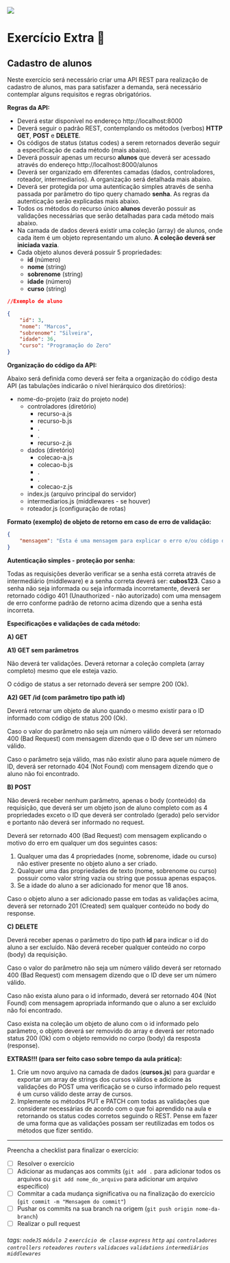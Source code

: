 ![](https://i.imgur.com/xG74tOh.png)

# Exercício Extra 🏫

## Cadastro de alunos

Neste exercício será necessário criar uma API REST para realização de cadastro de alunos, mas para satisfazer a demanda, será necessário contemplar alguns requisitos e regras obrigatórios.

**Regras da API:**

-   Deverá estar disponível no endereço http://localhost:8000
-   Deverá seguir o padrão REST, contemplando os métodos (verbos) **HTTP GET**, **POST** e **DELETE**.
-   Os códigos de status (status codes) a serem retornados deverão seguir a especificação de cada método (mais abaixo).
-   Deverá possuir apenas um recurso **alunos** que deverá ser acessado através do endereço http://localhost:8000/alunos
-   Deverá ser organizado em diferentes camadas (dados, controladores, roteador, intermediarios). A organização será detalhada mais abaixo.
-   Deverá ser protegida por uma autenticação simples através de senha passada por parâmetro do tipo query chamado **senha**. As regras da autenticação serão explicadas mais abaixo.
-   Todos os métodos do recurso único **alunos** deverão possuir as validações necessárias que serão detalhadas para cada método mais abaixo.
-   Na camada de dados deverá existir uma coleção (array) de alunos, onde cada item é um objeto representando um aluno. **A coleção deverá ser iniciada vazia**.
-   Cada objeto alunos deverá possuir 5 propriedades:
    -   **id** (número)
    -   **nome** (string)
    -   **sobrenome** (string)
    -   **idade** (número)
    -   **curso** (string)

```json
//Exemplo de aluno

{
    "id": 3,
    "nome": "Marcos",
    "sobrenome": "Silveira",
    "idade": 36,
    "curso": "Programação do Zero"
}
```

**Organização do código da API:**

Abaixo será definida como deverá ser feita a organização do código desta API (as tabulações indicarão o nível hierárquico dos diretórios):

-   nome-do-projeto (raiz do projeto node)
    -   controladores (diretório)
        -   recurso-a.js
        -   recurso-b.js
        -   .
        -   .
        -   recurso-z.js
    -   dados (diretório)
        -   colecao-a.js
        -   colecao-b.js
        -   .
        -   .
        -   colecao-z.js
    -   index.js (arquivo principal do servidor)
    -   intermediarios.js (middlewares - se houver)
    -   roteador.js (configuração de rotas)

**Formato (exemplo) de objeto de retorno em caso de erro de validação:**

```json
{
    "mensagem": "Esta é uma mensagem para explicar o erro e/ou código de status retornado."
}
```

**Autenticação simples - proteção por senha:**

Todas as requisições deverão verificar se a senha está correta através de intermediário (middleware) e a senha correta deverá ser: **cubos123**.
Caso a senha não seja informada ou seja informada incorretamente, deverá ser retornado código 401 (Unauthorized - não autorizado) com uma mensagem de erro conforme padrão de retorno acima dizendo que a senha está incorreta.

**Especificações e validações de cada método:**

**A) GET**

**A1) GET sem parâmetros**

Não deverá ter validações. Deverá retornar a coleção completa (array completo) mesmo que ele esteja vazio.

O código de status a ser retornado deverá ser sempre 200 (Ok).

**A2) GET /id (com parâmetro tipo path id)**

Deverá retornar um objeto de aluno quando o mesmo existir para o ID informado com código de status 200 (Ok).

Caso o valor do parâmetro não seja um número válido deverá ser retornado 400 (Bad Request) com mensagem dizendo que o ID deve ser um número válido.

Caso o parâmetro seja válido, mas não existir aluno para aquele número de ID, deverá ser retornado 404 (Not Found) com mensagem dizendo que o aluno não foi encontrado.

**B) POST**

Não deverá receber nenhum parâmetro, apenas o body (conteúdo) da requisição, que deverá ser um objeto json de aluno completo com as 4 propriedades exceto o ID que deverá ser controlado (gerado) pelo servidor e portanto não deverá ser informado no request.

Deverá ser retornado 400 (Bad Request) com mensagem explicando o motivo do erro em qualquer um dos seguintes casos:

1. Qualquer uma das 4 propriedades (nome, sobrenome, idade ou curso) não estiver presente no objeto aluno a ser criado.
2. Qualquer uma das propriedades de texto (nome, sobrenome ou curso) possuir como valor string vazia ou string que possua apenas espaços.
3. Se a idade do aluno a ser adicionado for menor que 18 anos.

Caso o objeto aluno a ser adicionado passe em todas as validações acima, deverá ser retornado 201 (Created) sem qualquer conteúdo no body do response.

**C) DELETE**

Deverá receber apenas o parâmetro do tipo path **id** para indicar o id do aluno a ser excluído. Não deverá receber qualquer conteúdo no corpo (body) da requisição.

Caso o valor do parâmetro não seja um número válido deverá ser retornado 400 (Bad Request) com mensagem dizendo que o ID deve ser um número válido.

Caso não exista aluno para o id informado, deverá ser retornado 404 (Not Found) com mensagem apropriada informando que o aluno a ser excluído não foi encontrado.

Caso exista na coleção um objeto de aluno com o id informado pelo parâmetro, o objeto deverá ser removido do array e deverá ser retornado status 200 (Ok) com o objeto removido no corpo (body) da resposta (response).

**EXTRAS!!! (para ser feito caso sobre tempo da aula prática):**

1. Crie um novo arquivo na camada de dados (**cursos.js**) para guardar e exportar um array de strings dos cursos válidos e adicione às validações do POST uma verificação se o curso informado pelo request é um curso válido deste array de cursos.
2. Implemente os métodos PUT e PATCH com todas as validações que considerar necessárias de acordo com o que foi aprendido na aula e retornando os status codes corretos seguindo o REST. Pense em fazer de uma forma que as validações possam ser reutilizadas em todos os métodos que fizer sentido.

---

Preencha a checklist para finalizar o exercício:

-   [ ] Resolver o exercício
-   [ ] Adicionar as mudanças aos commits (`git add .` para adicionar todos os arquivos ou `git add nome_do_arquivo` para adicionar um arquivo específico)
-   [ ] Commitar a cada mudança significativa ou na finalização do exercício (`git commit -m "Mensagem do commit"`)
-   [ ] Pushar os commits na sua branch na origem (`git push origin nome-da-branch`)
-   [ ] Realizar o pull request

###### tags: `nodeJS` `módulo 2` `exercício de classe` `express` `http` `api` `controladores` `controllers` `roteadores` `routers` `validacoes` `validations` `intermediários` `middlewares`